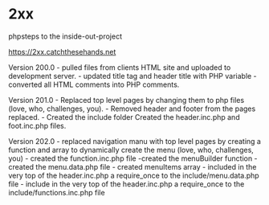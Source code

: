 # 2xx
phpsteps to the inside-out-project

https://2xx.catchthesehands.net

Version 200.0
	- pulled files from clients HTML site and uploaded to development server.
	- updated title tag and header title with PHP variable
	- converted all HTML comments into PHP comments. 

Version 201.0
	- Replaced top level pages by changing them to php files (love, who, challenges, you).
	- Removed header and footer from the pages replaced.
	- Created the include folder
	Created the header.inc.php and foot.inc.php files.
	
	
Version 202.0
	- replaced navigation manu with top level pages by creating a function and array to dynamically create the menu (love, who, challenges, you)
	- created the function.inc.php file
		-created the menuBuilder function
	- created the menu.data.php file
		- created menuItems array
	- included in the very top of the header.inc.php a require_once to the include/menu.data.php file
	- include in the very top of the header.inc.php a require_once to the include/functions.inc.php file